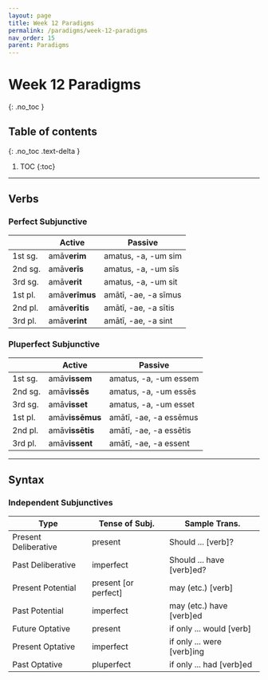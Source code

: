 ```yaml
---
layout: page
title: Week 12 Paradigms
permalink: /paradigms/week-12-paradigms
nav_order: 15
parent: Paradigms
---
```


# Week 12 Paradigms
{: .no_toc }

## Table of contents
{: .no_toc .text-delta }

1. TOC
{:toc}

***

## Verbs

### Perfect Subjunctive

| | Active | Passive |
| --- | --- | --- |
| 1st sg. | amāv**erim** | amatus, -a, -um sim |
| 2nd sg. | amāv**erīs** | amatus, -a, -um sīs |
| 3rd sg. | amāv**erit** | amatus, -a, -um sit |
| 1st pl. | amāv**erīmus** | amātī, -ae, -a sīmus |
| 2nd pl. | amāv**erītis** | amātī, -ae, -a sītis |
| 3rd pl. | amāv**erint** | amātī, -ae, -a sint |

### Pluperfect Subjunctive

| | Active | Passive |
| --- | --- | --- |
| 1st sg. | amāv**issem** | amatus, -a, -um essem |
| 2nd sg. | amāv**issēs** | amatus, -a, -um essēs |
| 3rd sg. | amāv**isset** | amatus, -a, -um esset |
| 1st pl. | amāv**issēmus** | amātī, -ae, -a essēmus |
| 2nd pl. | amāv**issētis** | amātī, -ae, -a essētis |
| 3rd pl. | amāv**issent** | amātī, -ae, -a essent |

***

## Syntax

### Independent Subjunctives

| **Type** | **Tense of Subj.** | **Sample Trans.** |
| --- | --- | --- |
| Present Deliberative | present | Should ... [verb]? |
| Past Deliberative | imperfect | Should ... have [verb]ed? |
| Present Potential | present [or perfect] | may (etc.) [verb] |
| Past Potential | imperfect | may (etc.) have [verb]ed |
| Future Optative | present | if only ... would [verb] |
| Present Optative | imperfect | if only ... were [verb]ing |
| Past Optative | pluperfect | if only ... had [verb]ed |
